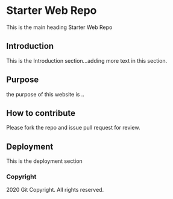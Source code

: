 # Starter Web Repo

This is the main heading Starter Web Repo

## Introduction

This is the Introduction section...adding more text in this section.

## Purpose

the purpose of this website is ..

## How to contribute

Please fork the repo and issue pull request for review.

## Deployment

This is the deployment section

### Copyright

2020 Git Copyright. All rights reserved.
